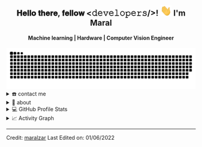 <div align="center">
<div align="center">
<h2> 𝐇𝐞𝐥𝐥𝐨 𝐭𝐡𝐞𝐫𝐞, 𝐟𝐞𝐥𝐥𝐨𝐰 <𝚍𝚎𝚟𝚎𝚕𝚘𝚙𝚎𝚛𝚜/>! <img src="https://github.com/ABSphreak/ABSphreak/blob/master/gifs/Hi.gif" width="30px"> I'm Maral</h2>
</div>
<h4 align="center">
Machine learning | Hardware | Computer Vision  Engineer
</h4>
</div>

<div align="center">
  <a href="https://www.linkedin.com/in/maralzar/">
  <img  src="https://github.com/1999AZZAR/1999AZZAR/blob/main/resources/img/grid-snake.svg"
       alt="snake" /></a>
</div>

<details>
<p align="center">
          <a href="https://github.com/maralzar/">
          <img src="https://acegif.com/wp-content/uploads/gif/unicorn-1.gif" alt="maralzar :: Top Langs" /></a>
        </p>
        <p align="center">
  <summary>☎️ contact me</summary>
<div>
  <samp>
    <h2 align="center">😎 you can reach me by:</h2>
    <p align="center">
      <br/>
      <a href="https://www.linkedin.com/in/maralzar/" target="blank"><img align="center"
         src="https://img.shields.io/badge/linkedin-%231DA1F2.svg?style=for-the-badge&logo=linkedin&logoColor=white"
         alt="Maral" height="30"/></a>
      <a href="https://scholar.google.com/citations?user=DbjoEg0AAAAJ&hl=en" target="blank"><img align="center"
         src="https://camo.githubusercontent.com/c41dae28266f7335d0645e67f0c117e4fe10e2155465de0d7c3e3e5827a8f9d7/68747470733a2f2f662e636c6f75642e6769746875622e636f6d2f6173736574732f363137323339332f313733363131352f64623631306336342d363335662d313165332d393936342d6232656262323937356632302e706e67"
         alt="Maral" height="30"/></a>
      <a href="https://mailto:maralzarvany@gmail.com" target="blank"><img align="center"
         src="https://img.shields.io/badge/gmail-EA4335.svg?style=for-the-badge&logo=gmail&logoColor=white"
         alt="Maral" height="30"/></a>
    </p>
  <p align="center">
      <a href="https://www.researchgate.net/profile/Maral-Zarvani" target="blank"><img align="center"
         src="https://camo.githubusercontent.com/69dca1771dfdd234091ab67f8240d000559c1aa9b1f9cd9f9a6e2604c67afc2d/68747470733a2f2f696d672e736869656c64732e696f2f62616467652f5265736561726368476174652d3030434342423f7374796c653d666f722d7468652d6261646765266c6f676f3d526573656172636847617465266c6f676f436f6c6f723d7768697465"
         alt="Maral" height="30"/></a>
      <a href="https://wa.me/+989015393311" target="blank"><img align="center"
         src="https://img.shields.io/badge/whatsapp-4B7F1.svg?style=for-the-badge&logo=whatsapp&logoColor=white"
         alt="Maral" height="30"/></a>
      <a href="https://twitter.com/maral_zar" target="blank"><img align="center"
         src="https://img.shields.io/badge/twitter-1DA1F2.svg?style=for-the-badge&logo=twitter&logoColor=white"
         alt="Maral" height="30"/></a>
      <br>
    </p>
  </samp>
</div>
</details>

<details>
  <summary>🧮 about</summary>
<div>
<h2 align="center">🧮 About this Account</h2>
 <p align="left">
  I am a Machine Learning Engineer with 4+ years of experience developing practical machine learning applications. In Machine Vision, I have designed and developed machine learning and deep learning models. I am fascinated by cutting-edge technology, research, and real-world challenges. I am an insatiable learner and have a strong desire to master new skills and techniques. Finally, I like to think critically and am creative, innovative, and able to cope with difficult situations.
  </p>

</div>
</details>


<details> 
  <summary>💻 GitHub Profile Stats</summary>
  <div>
    <h2 align="center"> 📊 Github stats </h2>
      <br/>
        <p align="center">
          <a href="https://github.com/maralzar/">
          <img src="https://github-readme-stats.vercel.app/api/top-langs/?username=maralzar&langs_count=6&theme=gruvbox&layout=compact&hide_border=true" alt="maralzar :: Top Langs" /></a>
        </p>
        <p align="center">
          <a href="https://github.com/maralzar/">
          <img width="49.5%" src="https://github-readme-stats.vercel.app/api?username=maralzar&show_icons=true&theme=gruvbox&hide_border=true" />
          <img width="49.5%" src="https://github-readme-streak-stats.herokuapp.com/?user=maralzar&theme=gruvbox&hide_border=true" />
          </a>
       </p>
     <br>
  </div>    
</details>

<details>
  <summary>📈 Activity Graph</summary>
  <br/>
  <h2 align="center"> my current activity </h2>
<a href="https://github.com/ashutosh00710/github-readme-activity-graph"><img alt="azzar's Activity Graph" src="https://activity-graph.herokuapp.com/graph/?username=maralzar&bg_color=000&color=fff&line=00E676&point=fff&hide_border=true" /></a>
</details>

------
Credit: [maralzar](https://github.com/maralzar)
Last Edited on: 01/06/2022
